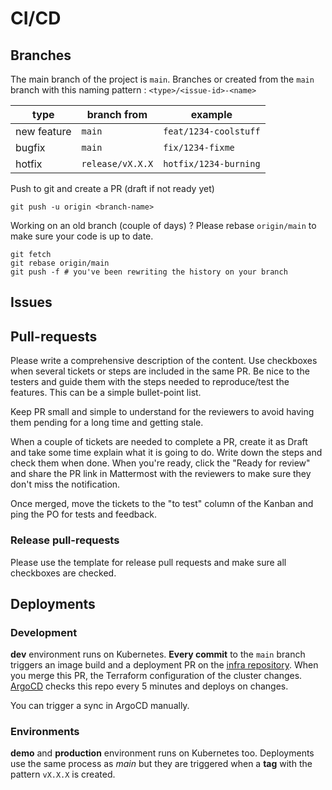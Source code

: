 # CI/CD

## Branches

The main branch of the project is `main`.
Branches or created from the `main` branch with this naming pattern : `<type>/<issue-id>-<name>`

| type        | branch from      | example               |
| ----------- | ---------------- | --------------------- |
| new feature | `main`           | `feat/1234-coolstuff` |
| bugfix      | `main`           | `fix/1234-fixme`      |
| hotfix      | `release/vX.X.X` | `hotfix/1234-burning` |

Push to git and create a PR (draft if not ready yet)

```shell
git push -u origin <branch-name>
```

Working on an old branch (couple of days) ? Please rebase `origin/main` to make sure your code is up to date.

```shell
git fetch
git rebase origin/main
git push -f # you've been rewriting the history on your branch
```

## Issues

## Pull-requests

Please write a comprehensive description of the content. Use checkboxes when several tickets or steps are included in the same PR.
Be nice to the testers and guide them with the steps needed to reproduce/test the features. This can be a simple bullet-point list.

Keep PR small and simple to understand for the reviewers to avoid having them pending for a long time and getting stale.

When a couple of tickets are needed to complete a PR, create it as Draft and take some time explain what it is going to do. Write down the steps and check them when done.
When you're ready, click the "Ready for review" and share the PR link in Mattermost with the reviewers to make sure they don't miss the notification.

Once merged, move the tickets to the "to test" column of the Kanban and ping the PO for tests and feedback.

### Release pull-requests

Please use the template for release pull requests and make sure all checkboxes are checked.

## Deployments

### Development

**dev** environment runs on Kubernetes. **Every commit** to the `main` branch triggers an image build and a deployment PR on the [infra repository](https://github.com/betagouv/preuve-covoiturage-infra/pulls).
When you merge this PR, the Terraform configuration of the cluster changes. [ArgoCD](https://cd.dev.covoiturage.beta.gouv.fr/) checks this repo every 5 minutes and deploys on changes.

You can trigger a sync in ArgoCD manually.

### Environments

**demo** and **production** environment runs on Kubernetes too. Deployments use the same process as _main_ but they are triggered when a **tag** with the pattern `vX.X.X` is created.
